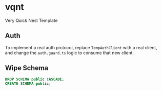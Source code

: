 # vqnt

Very Quick Nest Template

## Auth

To implement a real auth protocol, replace `TempAuthClient` with a real client, and change the `auth.guard.ts` logic to consume that new client.

## Wipe Schema

```sql
DROP SCHEMA public CASCADE;
CREATE SCHEMA public;
```
